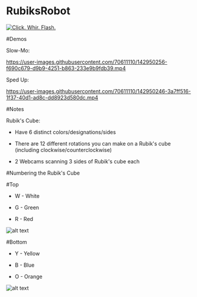 # RubiksRobot

[![Click. Whir. Flash.](https://img.youtube.com/vi/Xe8N4HvCCsY/0.jpg)](https://www.youtube.com/watch?v=Xe8N4HvCCsY)

#Demos

Slow-Mo:


https://user-images.githubusercontent.com/70611110/142950256-f690c679-d9b9-4251-b863-233e9b9fdb39.mp4




Sped Up:


https://user-images.githubusercontent.com/70611110/142950246-3a7ff516-1f37-40d1-ad8c-dd8923d580dc.mp4




#Notes

Rubik's Cube:

- Have 6 distinct colors/designations/sides

- There are 12 different rotations you can make on a Rubik's cube (including clockwise/counterclockwise)

- 2 Webcams scanning 3 sides of Rubik's cube each

#Numbering the Rubik's Cube

#Top

- W - White

- G - Green

- R - Red

![alt text](https://github.com/DamonHolland/RubiksRobot/blob/master/images/Rubik%E2%80%99s%20Cube%20Design%20Top.jpg)

#Bottom

- Y - Yellow

- B - Blue

- O - Orange

![alt text](https://github.com/DamonHolland/RubiksRobot/blob/master/images/Rubik%E2%80%99s%20Cube%20Design%20Bot.jpg)
